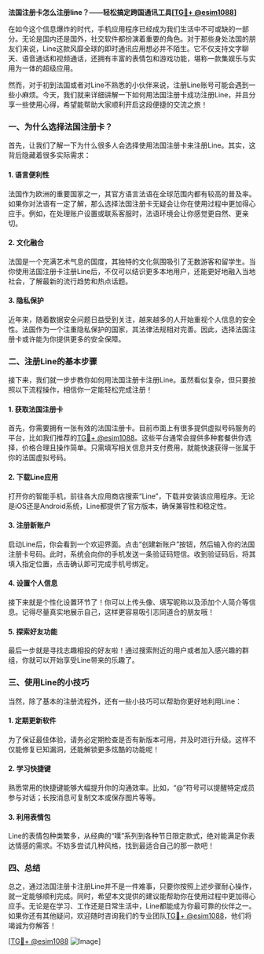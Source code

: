 **法国注册卡怎么注册line？——轻松搞定跨国通讯工具[[TG💪+ @esim1088](https://t.me/s/esim1088)]**

在如今这个信息爆炸的时代，手机应用程序已经成为我们生活中不可或缺的一部分。无论是国内还是国外，社交软件都扮演着重要的角色。对于那些身处法国的朋友们来说，Line这款风靡全球的即时通讯应用想必并不陌生。它不仅支持文字聊天、语音通话和视频通话，还拥有丰富的表情包和游戏功能，堪称一款集娱乐与实用为一体的超级应用。

然而，对于初到法国或者对Line不熟悉的小伙伴来说，注册Line账号可能会遇到一些小麻烦。今天，我们就来详细讲解一下如何用法国注册卡成功注册Line，并且分享一些使用心得，希望能帮助大家顺利开启这段便捷的交流之旅！

### 一、为什么选择法国注册卡？

首先，让我们了解一下为什么很多人会选择使用法国注册卡来注册Line。其实，这背后隐藏着很多实际需求：

#### 1. **语言便利性**
法国作为欧洲的重要国家之一，其官方语言法语在全球范围内都有较高的普及率。如果你对法语有一定了解，那么选择法国注册卡无疑会让你在使用过程中更加得心应手。例如，在处理账户设置或联系客服时，法语环境会让你感觉更自然、更亲切。

#### 2. **文化融合**
法国是一个充满艺术气息的国度，其独特的文化氛围吸引了无数游客和留学生。当你使用法国注册卡注册Line后，不仅可以结识更多本地用户，还能更好地融入当地社会，了解最新的流行趋势和热点话题。

#### 3. **隐私保护**
近年来，随着数据安全问题日益受到关注，越来越多的人开始重视个人信息的安全性。法国作为一个注重隐私保护的国家，其法律法规相对完善。因此，选择法国注册卡或许能为你提供更多的安全保障。

### 二、注册Line的基本步骤

接下来，我们就一步步教你如何用法国注册卡注册Line。虽然看似复杂，但只要按照以下流程操作，相信你一定能轻松完成注册！

#### 1. 获取法国注册卡
首先，你需要拥有一张有效的法国注册卡。目前市面上有很多提供虚拟号码服务的平台，比如我们推荐的[TG💪+ @esim1088](https://t.me/s/esim1088)。这些平台通常会提供多种套餐供你选择，价格合理且操作简单。只需填写相关信息并支付费用，就能快速获得一张属于你的法国虚拟号码。

#### 2. 下载Line应用
打开你的智能手机，前往各大应用商店搜索“Line”，下载并安装该应用程序。无论是iOS还是Android系统，Line都提供了官方版本，确保兼容性和稳定性。

#### 3. 注册新账户
启动Line后，你会看到一个欢迎界面。点击“创建新账户”按钮，然后输入你的法国注册卡号码。此时，系统会向你的手机发送一条验证码短信。收到验证码后，将其填入指定位置，点击确认即可完成手机号绑定。

#### 4. 设置个人信息
接下来就是个性化设置环节了！你可以上传头像、填写昵称以及添加个人简介等信息。记得尽量真实地展示自己，这样更容易吸引志同道合的朋友哦！

#### 5. 探索好友功能
最后一步就是寻找志趣相投的好友啦！通过搜索附近的用户或者加入感兴趣的群组，你就可以开始享受Line带来的乐趣了。

### 三、使用Line的小技巧

当然，除了基本的注册流程外，还有一些小技巧可以帮助你更好地利用Line：

#### 1. 定期更新软件
为了保证最佳体验，请务必定期检查是否有新版本可用，并及时进行升级。这样不仅能修复已知漏洞，还能解锁更多炫酷的功能呢！

#### 2. 学习快捷键
熟悉常用的快捷键能够大幅提升你的沟通效率。比如，“@”符号可以提醒特定成员参与对话；长按消息可复制文本或保存图片等等。

#### 3. 利用表情包
Line的表情包种类繁多，从经典的“噗”系列到各种节日限定款式，绝对能满足你表达情感的需求。不妨多尝试几种风格，找到最适合自己的那一款吧！

### 四、总结

总之，通过法国注册卡注册Line并不是一件难事，只要你按照上述步骤耐心操作，就一定能够顺利完成。同时，希望本文提供的建议能帮助你在使用过程中更加得心应手。无论是在学习、工作还是日常生活中，Line都能成为你最可靠的伙伴之一。如果你还有其他疑问，欢迎随时咨询我们的专业团队[TG💪+ @esim1088](https://t.me/s/esim1088)，他们将竭诚为你解答！

[[TG💪+ @esim1088](https://t.me/s/esim1088) ![Image](https://i.postimg.cc/4NQfJmqS/Snipaste-2025-05-13-00-14-12.png)]